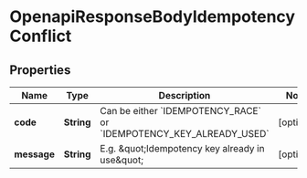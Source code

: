 

# OpenapiResponseBodyIdempotencyConflict


## Properties

| Name | Type | Description | Notes |
|------------ | ------------- | ------------- | -------------|
|**code** | **String** | Can be either &#x60;IDEMPOTENCY_RACE&#x60; or &#x60;IDEMPOTENCY_KEY_ALREADY_USED&#x60; |  [optional] |
|**message** | **String** | E.g. \&quot;Idempotency key already in use\&quot; |  [optional] |



